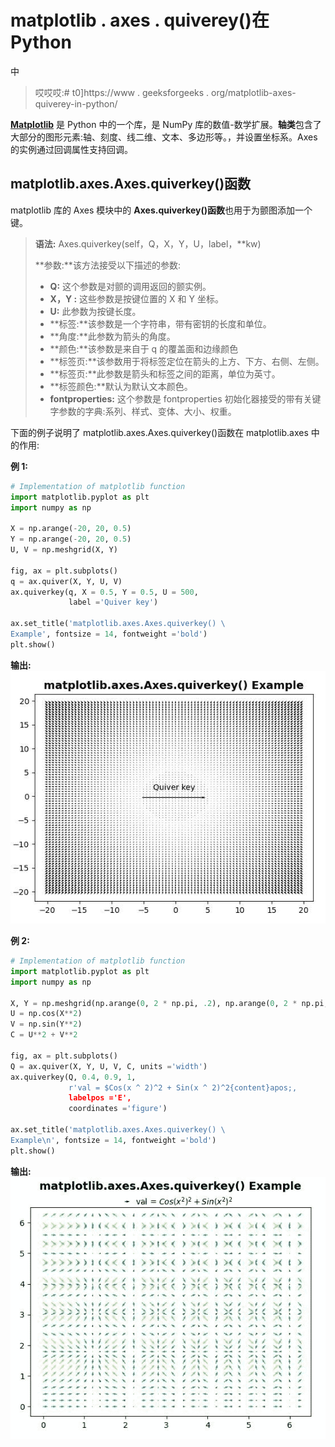 # matplotlib . axes . quiverey()在 Python

中

> 哎哎哎:# t0]https://www . geeksforgeeks . org/matplotlib-axes-quiverey-in-python/

**[Matplotlib](https://www.geeksforgeeks.org/python-introduction-matplotlib/)** 是 Python 中的一个库，是 NumPy 库的数值-数学扩展。**轴类**包含了大部分的图形元素:轴、刻度、线二维、文本、多边形等。，并设置坐标系。Axes 的实例通过回调属性支持回调。

## matplotlib.axes.Axes.quiverkey()函数

matplotlib 库的 Axes 模块中的 **Axes.quiverkey()函数**也用于为颤图添加一个键。

> **语法:** Axes.quiverkey(self，Q，X，Y，U，label，**kw)
> 
> **参数:**该方法接受以下描述的参数:
> 
> *   **Q:** 这个参数是对颤的调用返回的颤实例。
> *   **X，Y :** 这些参数是按键位置的 X 和 Y 坐标。
> *   **U:** 此参数为按键长度。
> *   **标签:**该参数是一个字符串，带有密钥的长度和单位。
> *   **角度:**此参数为箭头的角度。
> *   **颜色:**该参数是来自于 q 的覆盖面和边缘颜色
> *   **标签页:**该参数用于将标签定位在箭头的上方、下方、右侧、左侧。
> *   **标签页:**此参数是箭头和标签之间的距离，单位为英寸。
> *   **标签颜色:**默认为默认文本颜色。
> *   **fontproperties:** 这个参数是 fontproperties 初始化器接受的带有关键字参数的字典:系列、样式、变体、大小、权重。

下面的例子说明了 matplotlib.axes.Axes.quiverkey()函数在 matplotlib.axes 中的作用:

**例 1:**

```py
# Implementation of matplotlib function
import matplotlib.pyplot as plt
import numpy as np

X = np.arange(-20, 20, 0.5)
Y = np.arange(-20, 20, 0.5)
U, V = np.meshgrid(X, Y)

fig, ax = plt.subplots()
q = ax.quiver(X, Y, U, V)
ax.quiverkey(q, X = 0.5, Y = 0.5, U = 500,
             label ='Quiver key')

ax.set_title('matplotlib.axes.Axes.quiverkey() \
Example', fontsize = 14, fontweight ='bold')
plt.show()
```

**输出:**
![](img/56d9806d7cb6f206992393504081f8da.png)

**例 2:**

```py
# Implementation of matplotlib function
import matplotlib.pyplot as plt
import numpy as np

X, Y = np.meshgrid(np.arange(0, 2 * np.pi, .2), np.arange(0, 2 * np.pi, .2))
U = np.cos(X**2)
V = np.sin(Y**2)
C = U**2 + V**2

fig, ax = plt.subplots()
Q = ax.quiver(X, Y, U, V, C, units ='width')
ax.quiverkey(Q, 0.4, 0.9, 1,
             r'val = $Cos(x ^ 2)^2 + Sin(x ^ 2)^2{content}apos;,
             labelpos ='E',
             coordinates ='figure')

ax.set_title('matplotlib.axes.Axes.quiverkey() \
Example\n', fontsize = 14, fontweight ='bold')
plt.show()
```

**输出:**
![](img/295086676de5e55f8a0dbb03c3ead33c.png)